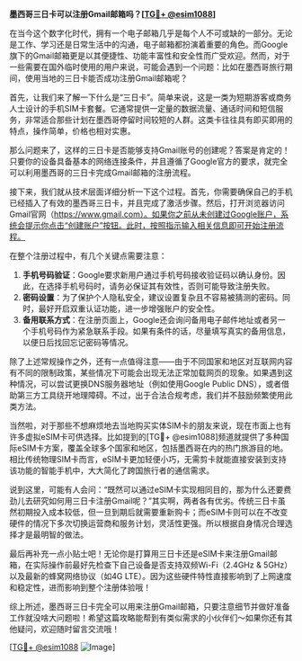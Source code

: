 **墨西哥三日卡可以注册Gmail邮箱吗？[[TG💪+ @esim1088](https://t.me/s/esim1088)]**

在当今这个数字化时代，拥有一个电子邮箱几乎是每个人不可或缺的一部分。无论是工作、学习还是日常生活中的沟通，电子邮箱都扮演着重要的角色。而Google旗下的Gmail邮箱更是以其便捷性、功能丰富性和安全性而广受欢迎。然而，对于一些需要在国外临时使用的用户来说，可能会遇到一个问题：比如在墨西哥旅行期间，使用当地的三日卡能否成功注册Gmail邮箱呢？

首先，让我们来了解一下什么是“三日卡”。简单来说，这是一类为短期游客或商务人士设计的手机SIM卡套餐。它通常提供一定量的数据流量、通话时间和短信服务，非常适合那些计划在墨西哥停留时间较短的人群。这类卡往往具有即买即用的特点，操作简单，价格也相对实惠。

那么问题来了，这样的三日卡是否能够支持Gmail账号的创建呢？答案是肯定的！只要你的设备具备基本的网络连接条件，并且遵循了Google官方的要求，就完全可以利用墨西哥的三日卡完成Gmail邮箱的注册流程。

接下来，我们就从技术层面详细分析一下这个过程。首先，你需要确保自己的手机已经插入了有效的墨西哥三日卡，并且完成了激活步骤。然后，打开浏览器访问Gmail官网（https://www.gmail.com）。如果你之前从未创建过Google账户，系统会提示你点击“创建账户”按钮。此时，按照指示输入相关信息即可开始注册流程。

在整个注册过程中，有几个关键点需要注意：
1. **手机号码验证**：Google要求新用户通过手机号码接收验证码以确认身份。因此，在选择手机号码时，请务必保证其有效性，否则可能导致注册失败。
2. **密码设置**：为了保护个人隐私安全，建议设置复杂且不容易被猜测的密码。同时，最好开启双重认证功能，进一步增强账户的安全性。
3. **备用联系方式**：在注册页面上，Google还会询问备用电子邮件地址或者另一个手机号码作为紧急联系手段。如果有条件的话，尽量填写真实的备用信息，以便日后找回忘记密码等情况。

除了上述常规操作之外，还有一点值得注意——由于不同国家和地区对互联网内容有不同的限制政策，某些情况下可能会出现无法正常加载网页的现象。如果遇到这种情况，可以尝试更换DNS服务器地址（例如使用Google Public DNS），或者借助第三方工具绕开地理障碍。不过，出于合法合规考虑，我们并不鼓励频繁使用此类方法。

当然啦，对于那些不想麻烦地去当地购买实体SIM卡的朋友来说，现在市面上也有许多虚拟eSIM卡可供选择。比如提到的[TG💪+ @esim1088]频道就提供了多种国际eSIM卡方案，覆盖全球多个国家和地区，包括墨西哥在内的热门旅游目的地。相比传统物理SIM卡而言，eSIM卡更加轻便小巧，无需剪卡就能直接安装到支持该功能的智能手机中，大大简化了跨国旅行者的通信需求。

说到这里，可能有人会问：“既然可以通过eSIM卡实现相同目的，那为什么还要费劲儿去研究如何用三日卡注册Gmail呢？”其实啊，两者各有优劣。传统三日卡虽然初期投入成本较低，但一旦到期后就需要重新购卡；而eSIM卡则可以在不改变硬件的情况下多次切换运营商和服务计划，灵活性更强。所以根据自身情况合理选择才是最明智的做法。

最后再补充一点小贴士吧！无论你是打算用三日卡还是eSIM卡来注册Gmail邮箱，在实际操作前最好先检查下自己设备是否支持双频Wi-Fi（2.4GHz & 5GHz）以及最新的蜂窝网络协议（如4G LTE）。因为这些硬件特性直接影响到了上网速度和稳定性，进而影响到整个注册体验哦！

综上所述，墨西哥三日卡完全可以用来注册Gmail邮箱，只要注意细节并做好准备工作就没啥大问题啦！希望这篇攻略能帮到有类似需求的小伙伴们～如果你还有其他疑问，欢迎随时留言交流哦！

[[TG💪+ @esim1088](https://t.me/s/esim1088) ![Image](https://i.postimg.cc/4NQfJmqS/Snipaste-2025-05-13-00-14-12.png)]